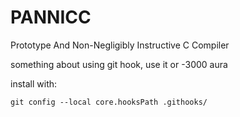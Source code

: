 # PANNICC
Prototype And Non-Negligibly Instructive C Compiler

something about using git hook, use it or -3000 aura

install with:

```
git config --local core.hooksPath .githooks/
```
